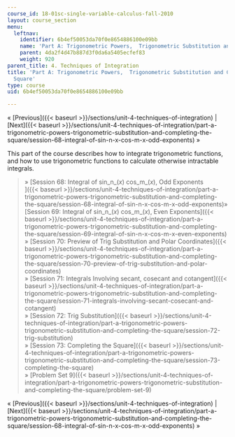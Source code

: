 ```yaml
---
course_id: 18-01sc-single-variable-calculus-fall-2010
layout: course_section
menu:
  leftnav:
    identifier: 6b4ef50053da70f0e8654886100e09bb
    name: 'Part A: Trigonometric Powers,  Trigonometric Substitution and Com'
    parent: 4da2f4d47b887d3f0da6a5405ecfef83
    weight: 920
parent_title: 4. Techniques of Integration
title: 'Part A: Trigonometric Powers,  Trigonometric Substitution and Completing the
  Square'
type: course
uid: 6b4ef50053da70f0e8654886100e09bb

---
```


« [Previous]({{< baseurl >}}/sections/unit-4-techniques-of-integration) | [Next]({{< baseurl >}}/sections/unit-4-techniques-of-integration/part-a-trigonometric-powers-trigonometric-substitution-and-completing-the-square/session-68-integral-of-sin-n-x-cos-m-x-odd-exponents) »

This part of the course describes how to integrate trigonometric functions, and how to use trigonometric functions to calculate otherwise intractable integrals.

> » [Session 68: Integral of sin_n_(_x_) cos_m_(_x_), Odd Exponents  
> ]({{< baseurl >}}/sections/unit-4-techniques-of-integration/part-a-trigonometric-powers-trigonometric-substitution-and-completing-the-square/session-68-integral-of-sin-n-x-cos-m-x-odd-exponents)» [Session 69: Integral of sin_n_(_x_) cos_m_(_x_), Even Exponents]({{< baseurl >}}/sections/unit-4-techniques-of-integration/part-a-trigonometric-powers-trigonometric-substitution-and-completing-the-square/session-69-integral-of-sin-n-x-cos-m-x-even-exponents)  
> » [Session 70: Preview of Trig Substitution and Polar Coordinates]({{< baseurl >}}/sections/unit-4-techniques-of-integration/part-a-trigonometric-powers-trigonometric-substitution-and-completing-the-square/session-70-preview-of-trig-substitution-and-polar-coordinates)  
> » [Session 71: Integrals Involving secant, cosecant and cotangent]({{< baseurl >}}/sections/unit-4-techniques-of-integration/part-a-trigonometric-powers-trigonometric-substitution-and-completing-the-square/session-71-integrals-involving-secant-cosecant-and-cotangent)  
> » [Session 72: Trig Substitution]({{< baseurl >}}/sections/unit-4-techniques-of-integration/part-a-trigonometric-powers-trigonometric-substitution-and-completing-the-square/session-72-trig-substitution)  
> » [Session 73: Completing the Square]({{< baseurl >}}/sections/unit-4-techniques-of-integration/part-a-trigonometric-powers-trigonometric-substitution-and-completing-the-square/session-73-completing-the-square)  
> » [Problem Set 9]({{< baseurl >}}/sections/unit-4-techniques-of-integration/part-a-trigonometric-powers-trigonometric-substitution-and-completing-the-square/problem-set-9)

« [Previous]({{< baseurl >}}/sections/unit-4-techniques-of-integration) | [Next]({{< baseurl >}}/sections/unit-4-techniques-of-integration/part-a-trigonometric-powers-trigonometric-substitution-and-completing-the-square/session-68-integral-of-sin-n-x-cos-m-x-odd-exponents) »